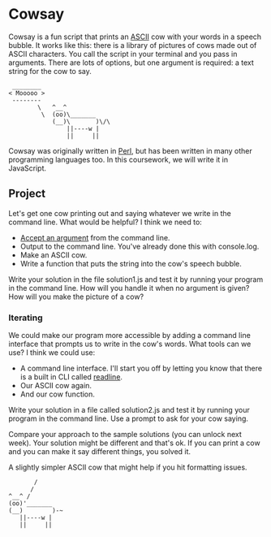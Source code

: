 # Cowsay

Cowsay is a fun script that prints an [ASCII](https://simple.wikipedia.org/wiki/ASCII) cow with your words in a speech bubble. It works like this: there is a library of pictures of cows made out of ASCII characters. You call the script in your terminal and you pass in arguments. There are lots of options, but one argument is required: a text string for the cow to say.

```
 ________
< Mooooo >
 --------
        \   ^__^
         \  (oo)\_______
            (__)\       )\/\
                ||----w |
                ||     ||

```

Cowsay was originally written in [Perl](https://simple.wikipedia.org/wiki/Perl), but has been written in many other programming languages too. In this coursework, we will write it in JavaScript.

## Project

Let's get one cow printing out and saying whatever we write in the command line. What would be helpful? I think we need to:

- [Accept an argument](https://nodejs.dev/learn/nodejs-accept-arguments-from-the-command-line) from the command line.
- Output to the command line. You've already done this with console.log.
- Make an ASCII cow.
- Write a function that puts the string into the cow's speech bubble.

Write your solution in the file solution1.js and test it by running your program in the command line. How will you handle it when no argument is given? How will you make the picture of a cow?

### Iterating

We could make our program more accessible by adding a command line interface that prompts us to write in the cow's words. What tools can we use? I think we could use:

- A command line interface. I'll start you off by letting you know that there is a built in CLI called [readline](https://nodejs.dev/learn/accept-input-from-the-command-line-in-nodejs).
- Our ASCII cow again.
- And our cow function.

Write your solution in a file called solution2.js and test it by running your program in the command line. Use a prompt to ask for your cow saying.

Compare your approach to the sample solutions (you can unlock next week). Your solution might be different and that's ok. If you can print a cow and you can make it say different things, you solved it.

A slightly simpler ASCII cow that might help if you hit formatting issues.

```
       /
      /
^__^ /
(oo)'_______
(__)        )-~
   ||----w |
   ||     ||
```
